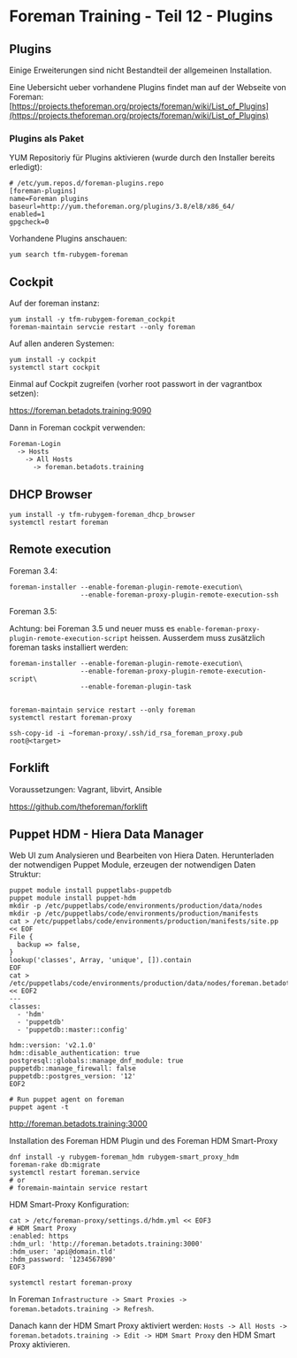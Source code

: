# Foreman Training - Teil 12 - Plugins

## Plugins

Einige Erweiterungen sind nicht Bestandteil der allgemeinen Installation.

Eine Uebersicht ueber vorhandene Plugins findet man auf der Webseite von Foreman: [https://projects.theforeman.org/projects/foreman/wiki/List_of_Plugins](https://projects.theforeman.org/projects/foreman/wiki/List_of_Plugins)

### Plugins als Paket

YUM Repositoriy für Plugins aktivieren (wurde durch den Installer bereits erledigt):

    # /etc/yum.repos.d/foreman-plugins.repo
    [foreman-plugins]
    name=Foreman plugins
    baseurl=http://yum.theforeman.org/plugins/3.8/el8/x86_64/
    enabled=1
    gpgcheck=0

Vorhandene Plugins anschauen:

    yum search tfm-rubygem-foreman

## Cockpit

Auf der foreman instanz:

    yum install -y tfm-rubygem-foreman_cockpit
    foreman-maintain servcie restart --only foreman

Auf allen anderen Systemen:

    yum install -y cockpit
    systemctl start cockpit

Einmal auf Cockpit zugreifen (vorher root passwort in der vagrantbox setzen):

<https://foreman.betadots.training:9090>

Dann in Foreman cockpit verwenden:

    Foreman-Login
      -> Hosts
        -> All Hosts
          -> foreman.betadots.training

## DHCP Browser

    yum install -y tfm-rubygem-foreman_dhcp_browser
    systemctl restart foreman

## Remote execution

Foreman 3.4:

    foreman-installer --enable-foreman-plugin-remote-execution\
                      --enable-foreman-proxy-plugin-remote-execution-ssh

Foreman 3.5:

Achtung: bei Foreman 3.5 und neuer muss es `enable-foreman-proxy-plugin-remote-execution-script` heissen.
Ausserdem muss zusätzlich foreman tasks installiert werden:

    foreman-installer --enable-foreman-plugin-remote-execution\
                      --enable-foreman-proxy-plugin-remote-execution-script\
                      --enable-foreman-plugin-task


    foreman-maintain service restart --only foreman
    systemctl restart foreman-proxy

    ssh-copy-id -i ~foreman-proxy/.ssh/id_rsa_foreman_proxy.pub root@<target>

## Forklift

Voraussetzungen: Vagrant, libvirt, Ansible

<https://github.com/theforeman/forklift>

## Puppet HDM - Hiera Data Manager

Web UI zum Analysieren und Bearbeiten von Hiera Daten.
Herunterladen der notwendigen Puppet Module,
erzeugen der notwendigen Daten Struktur:

```shell
puppet module install puppetlabs-puppetdb
puppet module install puppet-hdm
mkdir -p /etc/puppetlabs/code/environments/production/data/nodes
mkdir -p /etc/puppetlabs/code/environments/production/manifests
cat > /etc/puppetlabs/code/environments/production/manifests/site.pp << EOF
File {
  backup => false,
}
lookup('classes', Array, 'unique', []).contain
EOF
cat > /etc/puppetlabs/code/environments/production/data/nodes/foreman.betadots.training.yaml << EOF2
---
classes:
  - 'hdm'
  - 'puppetdb'
  - 'puppetdb::master::config'

hdm::version: 'v2.1.0'
hdm::disable_authentication: true
postgresql::globals::manage_dnf_module: true
puppetdb::manage_firewall: false
puppetdb::postgres_version: '12'
EOF2

# Run puppet agent on foreman
puppet agent -t
```

http://foreman.betadots.training:3000

Installation des Foreman HDM Plugin und des Foreman HDM Smart-Proxy

```shell
dnf install -y rubygem-foreman_hdm rubygem-smart_proxy_hdm
foreman-rake db:migrate
systemctl restart foreman.service
# or
# foremain-maintain service restart
```

HDM Smart-Proxy Konfiguration:

```shell
cat > /etc/foreman-proxy/settings.d/hdm.yml << EOF3
# HDM Smart Proxy
:enabled: https
:hdm_url: 'http://foreman.betadots.training:3000'
:hdm_user: 'api@domain.tld'
:hdm_password: '1234567890'
EOF3

systemctl restart foreman-proxy
```

In Foreman `Infrastructure -> Smart Proxies -> foreman.betadots.training -> Refresh`.

Danach kann der HDM Smart Proxy aktiviert werden:  `Hosts -> All Hosts -> foreman.betadots.training -> Edit -> HDM Smart Proxy` den HDM Smart Proxy aktivieren.

